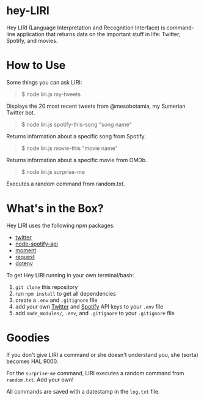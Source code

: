 # hey-LIRI
Hey LIRI (Language Interpretation and Recognition Interface) is command-line application that returns data on the important stuff in life: Twitter, Spotify, and movies.

# How to Use

Some things you can ask LIRI:

> $ node liri.js my-tweets

Displays the 20 most recent tweets from @mesobotamia, my Sumerian Twitter bot.

> $ node liri.js spotify-this-song "song name"

Returns information about a specific song from Spotify.

> $ node liri.js movie-this "movie name"

Returns information about a specific movie from OMDb.

> $ node liri.js surprise-me

Executes a random command from random.txt.

# What's in the Box?

Hey LIRI uses the following npm packages:
* [twitter](https://www.npmjs.com/package/twitter)
* [node-spotify-api](https://www.npmjs.com/package/node-spotify-api)
* [moment](https://www.npmjs.com/package/moment)
* [request](https://www.npmjs.com/package/request)
* [dotenv](https://www.npmjs.com/package/dotenv)

To get Hey LIRI running in your own terminal/bash:
1. `git clone` this repository
2. run `npm install` to get all dependencies
3. create a `.env` and `.gitignore` file
4. add your own [Twitter](https://apps.twitter.com/app/new) and [Spotify](https://developer.spotify.com/my-applications/#!/) API keys to your `.env` file
5. add `node_modules/`, `.env`, and `.gitignore` to your `.gitignore` file

# Goodies

If you don't give LIRI a command or she doesn't understand you, she (sorta) becomes HAL 9000.

For the `surprise-me` command, LIRI executes a random command from `random.txt`. Add your own!

All commands are saved with a datestamp in the `log.txt` file.